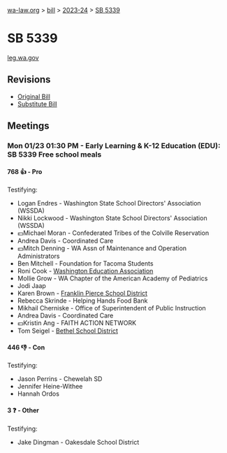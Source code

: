 [wa-law.org](/) > [bill](/bill/) > [2023-24](/bill/2023-24/) > [SB 5339](/bill/2023-24/sb/5339/)

# SB 5339
[leg.wa.gov](https://app.leg.wa.gov/billsummary?BillNumber=5339&Year=2023&Initiative=false)

## Revisions
* [Original Bill](1/)
* [Substitute Bill](S/)

## Meetings
### Mon 01/23 01:30 PM - Early Learning & K-12 Education (EDU): SB 5339 Free school meals
#### 768 👍 - Pro
Testifying:
* Logan Endres - Washington State School Directors' Association (WSSDA)
* Nikki Lockwood - Washington State School Directors' Association (WSSDA)
* 💵Michael Moran - Confederated Tribes of the Colville Reservation
* Andrea Davis - Coordinated Care
* 💵Mitch Denning - WA Assn of Maintenance and Operation Administrators
* Ben Mitchell - Foundation for Tacoma Students
* Roni Cook - [Washington Education Association](/org/washington_education_association/)
* Mollie Grow - WA Chapter of the American Academy of Pediatrics
* Jodi Jaap
* Karen Brown - [Franklin Pierce School District](/org/franklin_pierce_school_district/)
* Rebecca Skrinde - Helping Hands Food Bank
* Mikhail Cherniske - Office of Superintendent of Public Instruction
* Andrea Davis - Coordinated Care
* 💵Kristin Ang - FAITH ACTION NETWORK
* Tom Seigel - [Bethel School District](/org/bethel_school_district/)

#### 446 👎 - Con
Testifying:
* Jason Perrins - Chewelah SD
* Jennifer Heine-Withee
* Hannah Ordos

#### 3 ❓ - Other
Testifying:
* Jake Dingman - Oakesdale School District
